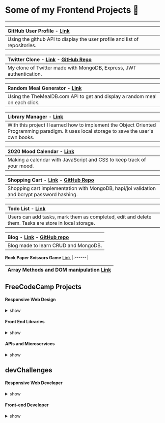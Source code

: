 # Some of my Frontend Projects :rocket:
---

|**GitHub User Profile** - [Link](https://github.com/ezzep66/github-profile-api)|
|:------|
|Using the github API to display the user profile and list of repositories.|


|**Twitter Clone** -  [Link](https://quiet-wave-46430.herokuapp.com/) - [GitHub Repo](https://github.com/ezzep66/twita-clone)|
|:------|
|My clone of Twitter made with MongoDB, Express, JWT authentication.|


|**Random Meal Generator** - [Link](https://github.com/ezzep66/random-meal-generator)|
|:------|
|Using the TheMealDB.com API to get and display a random meal on each click.|


|**Library Manager** - [Link](https://github.com/ezzep66/library-local-storage)|
|:------|
|With this project I learned how to implement the Object Oriented Programming paradigm. It uses local storage to save the user's own books.|


|**2020 Mood Calendar** - [Link](https://github.com/ezzep66/mood-tracker)|
|:------|
|Making a calendar with JavaScript and CSS to keep track of your mood.|


|**Shopping Cart** - [Link](https://aqueous-meadow-37744.herokuapp.com/) - [GitHub Repo](https://github.com/ezzep66/shopping-cart)|
|:------|
|Shopping cart implementation with MongoDB, hapi/joi validation and bcrypt password hashing.|


|**Todo List** - [Link](https://github.com/ezzep66/todo-js)|
|:------|
|Users can add tasks, mark them as completed, edit and delete them. Tasks are store in local storage.|


|**Blog** - [Link](https://obscure-hollows-19823.herokuapp.com/) - [GitHub repo](https://github.com/ezzep66/crud-blog)|
|:------|
|Blog made to learn CRUD and MongoDB.|

**Rock Paper Scissors Game** [Link](https://github.com/ezzep66/rock-paper-scissors)
|:------|

|**Array Methods and DOM manipulation** [Link](https://github.com/ezzep66/DOM-Array-Methods)|
|:------|

## FreeCodeCamp Projects

#### Responsive Web Design

<details><summary>show</summary>  
  
[Tribute Page](https://codepen.io/ezequiel_/full/WmYYYB)

[Contact Form](https://codepen.io/ezequiel_/full/jJdPgz)

[Landing Page](https://codepen.io/ezequiel_/full/EMJjYW)

[Technical Documentation](https://codepen.io/ezequiel_/full/ZPNedE)
</details>

#### Front End Libraries

<details><summary>show</summary>
  
  [Random Quote Machine](https://codepen.io/ezequiel_/full/zgoJQX) [w/React](https://ecaste-quotes.vercel.app/) 
  
  [Markdown Previewer](https://github.com/EzequielCaste/react-markdown-previewer)
  
  [Drum Machine](https://github.com/EzequielCaste/react-drum-machine)
  
  [JavaScript Calculator](https://github.com/EzequielCaste/react-calculator)
  
  [Pomodoro Clock](https://github.com/EzequielCaste/react-pomodoro-clock)
  
  </details>
  
#### APIs and Microservices

<details><summary>show</summary>
  
  [Timestamp Microservice](https://github.com/EzequielCaste/Timestamp-Microservice)  
  
  [Request Header Parser](https://github.com/EzequielCaste/Request-Header-Parser-Microservice)
  
  [URL Shortener](https://github.com/EzequielCaste/microurl-api)
  
  [Exercise Tracker](https://github.com/EzequielCaste/Exercise-Tracker)
  
  [File Metadata](https://github.com/EzequielCaste/File-Metadata-Microservice)
  
  </details>
  
## devChallenges

#### Responsive Web Developer

<details><summary>show</summary>
  
  [404 Not Found](https://github.com/EzequielCaste/404-not-found-challenge)  
  
  [My Team](https://github.com/EzequielCaste/my-team-page)
  
  [Interior Consultant](https://github.com/EzequielCaste/interior-consultant)
  
  [Recipe Page](https://github.com/EzequielCaste/recipe-page-challenge)
  
  [My Gallery](https://github.com/EzequielCaste/my-gallery-challenge)
  
  [Checkout Page](https://github.com/EzequielCaste/checkout-page-challenge)
    
  [My Homepage](https://github.com/EzequielCaste/homepage-challenge)
  
  [My Portfolio](https://github.com/EzequielCaste/my-portfolio-React)
  
  </details>

#### Front-end Developer

<details><summary>show</summary>  
  
  [Button component](https://react-button-component.vercel.app/)
  [Input component](https://react-reusable-input-ezequielcaste.vercel.app/)
  [Windbnb]()
  
  </details>
